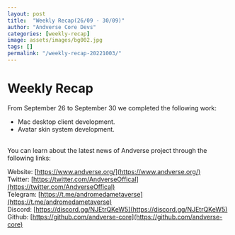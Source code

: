 ```yaml
---
layout: post
title:  "Weekly Recap(26/09 - 30/09)"
author: "Andverse Core Devs"
categories: [weekly-recap]
image: assets/images/bg002.jpg
tags: []
permalink: "/weekly-recap-20221003/"
---
```


# Weekly Recap

From September 26 to September 30 we completed the following work:

- Mac desktop client development.
- Avatar skin system development.










<br/>
You can learn about the latest news of Andverse project through the following links:  

Website: [https://www.andverse.org/](https://www.andverse.org/)  
Twitter: [https://twitter.com/AndverseOffical](https://twitter.com/AndverseOffical)  
Telegram: [https://t.me/andromedametaverse](https://t.me/andromedametaverse)  
Discord: [https://discord.gg/NJEtrQKeW5](https://discord.gg/NJEtrQKeW5)  
Github: [https://github.com/andverse-core](https://github.com/andverse-core)  